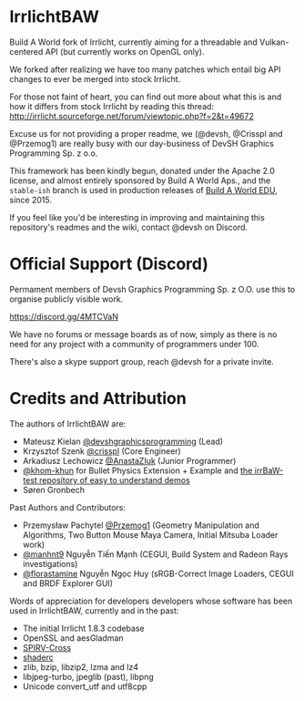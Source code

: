 # IrrlichtBAW

Build A World fork of Irrlicht, currently aiming for a threadable and Vulkan-centered API (but currently works on OpenGL only).

We forked after realizing we have too many patches which entail big API changes to ever be merged into stock Irrlicht.

For those not faint of heart, you can find out more about what this is and how it differs from stock Irrlicht by reading this thread:
http://irrlicht.sourceforge.net/forum/viewtopic.php?f=2&t=49672

Excuse us for not providing a proper readme, we (@devsh, @Crisspl and @Przemog1) are really busy with our day-business of DevSH Graphics Programming Sp. z o.o.

This framework has been kindly begun, donated under the Apache 2.0 license, and almost entirely sponsored by Build A World Aps., and the `stable-ish` branch is used in production releases of [Build A World EDU](https://edu.buildaworld.net/), since 2015.

If you feel like you'd be interesting in improving and maintaining this repository's readmes and the wiki, contact @devsh on Discord.

# Official Support (Discord)

Permament members of Devsh Graphics Programming Sp. z O.O. use this to organise publicly visible work.

https://discord.gg/4MTCVaN

We have no forums or message boards as of now, simply as there is no need for any project with a community of programmers under 100.

There's also a skype support group, reach @devsh for a private invite.

# Credits and Attribution

The authors of IrrlichtBAW are:
- Mateusz Kielan [@devshgraphicsprogramming](https://github.com/devshgraphicsprogramming) (Lead)
- Krzysztof Szenk [@crisspl](https://github.com/Crisspl) (Core Engineer)
- Arkadiusz Lechowicz [@AnastaZIuk](https://github.com/AnastaZIuk) (Junior Programmer)
- [@khom-khun](https://github.com/khom-khun) for Bullet Physics Extension + Example and [the irrBaW-test repository of easy to understand demos](https://github.com/khom-khun/irrBAW-test)
- Søren Gronbech 

Past Authors and Contributors:
- Przemysław Pachytel [@Przemog1](https://github.com/Przemog1) (Geometry Manipulation and Algorithms, Two Button Mouse Maya Camera, Initial Mitsuba Loader work)
- [@manhnt9](https://github.com/manhnt9) Nguyễn Tiến Mạnh (CEGUI, Build System and Radeon Rays investigations)
- [@florastamine](https://github.com/florastamine) Nguyễn Ngọc Huy (sRGB-Correct Image Loaders, CEGUI and BRDF Explorer GUI)

Words of appreciation for developers developers whose software has been used in IrrlichtBAW, currently and in the past:
- The initial Irrlicht 1.8.3 codebase
- OpenSSL and aesGladman
- [SPIRV-Cross](https://github.com/KhronosGroup/SPIRV-Cross)  
- [shaderc](https://github.com/google/shaderc)
- zlib, bzip, libzip2, lzma and lz4
- libjpeg-turbo, jpeglib (past), libpng
- Unicode convert_utf and utf8cpp
